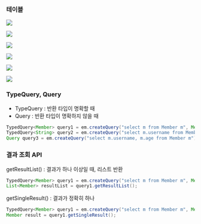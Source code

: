 ### 테이블

![](./table.PNG)



![](./member.PNG)

![](./team.PNG)

![](./order.PNG)

![](./address.PNG)

![](./product.PNG)



### TypeQuery, Query

* TypeQuery : 반환 타입이 명확할 때
* Query : 반환 타입이 명확하지 않을 때

```java
TypedQuery<Member> query1 = em.createQuery("select m from Member m", Member.class);
TypedQuery<String> query2 = em.createQuery("select m.username from Member m", String.class);
Query query3 = em.createQuery("select m.username, m.age from Member m"); // string, int
```



### 결과 조회 API

getResultList() : 결과가 하나 이상일 때, 리스트 반환

```java
TypedQuery<Member> query1 = em.createQuery("select m from Member m", Member.class);
List<Member> resultList = query1.getResultList();
```



getSingleResult() : 결과가 정확히 하나

```java
TypedQuery<Member> query1 = em.createQuery("select m from Member m", Member.class);
Member result = query1.getSingleResult();

```



